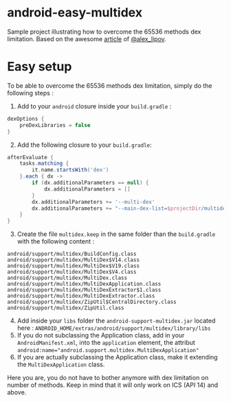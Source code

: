 android-easy-multidex
=====================

Sample project illustrating how to overcome the 65536 methods dex limitation.
Based on the awesome [article](http://blog.osom.info/2014/10/multi-dex-to-rescue-from-infamous-65536.html) 
of [@alex_lipov](https://twitter.com/alex_lipov).

Easy setup
==========
To be able to overcome the 65536 methods dex limitation, simply do the following steps :
1. Add to your `android` closure inside your `build.gradle` :
```gradle
dexOptions {
    preDexLibraries = false
}
```
2. Add the following closure to your `build.gradle`:
```gradle
afterEvaluate {
    tasks.matching {
        it.name.startsWith('dex')
    }.each { dx ->
        if (dx.additionalParameters == null) {
            dx.additionalParameters = []
        }
        dx.additionalParameters += '--multi-dex'
        dx.additionalParameters += "--main-dex-list=$projectDir/multidex.keep".toString()
    }
}
```
3. Create the file `multidex.keep` in the same folder than the `build.gradle` with the following content :
```
android/support/multidex/BuildConfig.class
android/support/multidex/MultiDex$V14.class
android/support/multidex/MultiDex$V19.class
android/support/multidex/MultiDex$V4.class
android/support/multidex/MultiDex.class
android/support/multidex/MultiDexApplication.class
android/support/multidex/MultiDexExtractor$1.class
android/support/multidex/MultiDexExtractor.class
android/support/multidex/ZipUtil$CentralDirectory.class
android/support/multidex/ZipUtil.class
```
4. Add inside your `libs` folder the `android-support-multidex.jar` located here :
`ANDROID_HOME/extras/android/support/multidex/library/libs`
5. If you do not subclassing the Application class, add in your `AndroidManifest.xml`, into the `application` element, the attribut `android:name="android.support.multidex.MultiDexApplication"`
6. If you are actually subclassing the Application class, make it extending the `MultiDexApplication` class.

Here you are, you do not have to bother anymore with dex limitation on number of methods. Keep in mind that it
will only work on ICS (API 14) and above.
